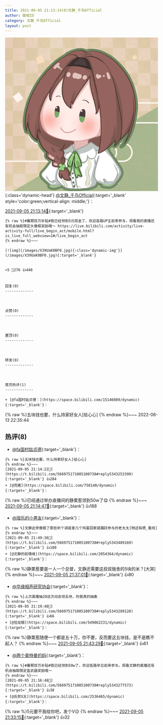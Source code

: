 ```yaml
---
title: 2021-09-05 21:13:14(0)文静_千鸟Official
author: 御坂IO
category: 文静_千鸟Official
layout: post
---
```


![img](/images/ac7482ed1b9a7f203dc68c0c4a77c488a27b108a.jpg){:class='dynamic-head'}
[@文静_千鸟Official](https://space.bilibili.com/667526012/dynamic){:target='_blank' style='color:green;vertical-align: middle;'}：

[2021-09-05 21:13:14🔗](https://t.bilibili.com/566975171005100738){:target='_blank'}

~~~
{% raw %}#暑期百万补贴#我已经领到5元现金了，欢迎各路UP主前来参与，观看我的直播还有机会抽取限定头像框奖励哦～ https://live.bilibili.com/activity/live-activity-full/live_begin_act/mobile.html?is_live_full_webview=1#/live_begin_act
{% endraw %}~~~

[![img](/images/X39UaK0BF0.jpg){:class='dynamic-img'}](/images/X39UaK0BF0.jpg){:target='_blank'}


↪️5 💬276 👍448


回复(0)
-------------



点赞(0)
-------------



置顶(0)
-------------



转发(0)
-------------



首页热评(1)
-------------

+ [@fa国村姑贞德：](https://space.bilibili.com/15146089/dynamic){:target='_blank'}：
~~~
{% raw %}五块钱也要，什么持家好女人[给心心]
{% endraw %}~~~
2022-06-13 22:35:44


热评(8)
-------------

+ [@fa国村姑贞德](https://space.bilibili.com/15146089/dynamic){:target='_blank'}：
~~~
{% raw %}五块钱也要，什么持家好女人[给心心]
{% endraw %}~~~
[2021-09-05 21:14:22🔗](https://t.bilibili.com/566975171005100738#reply5343253399){:target='_blank'} 👍284
+ [@亮猪](https://space.bilibili.com/758140/dynamic){:target='_blank'}：
~~~
{% raw %}已经通过举办直播间的静栗惹领到50w了😋
{% endraw %}~~~
[2021-09-05 21:14:47🔗](https://t.bilibili.com/566975171005100738#reply5343258606){:target='_blank'} 👍188
+ [@珈乐的小男友](https://space.bilibili.com/344521725/dynamic){:target='_blank'}：
~~~
{% raw %}文静此举像极了那些听个讲座拿几个鸡蛋回家就踊跃参与的老太太[物述有栖_看戏]
{% endraw %}~~~
[2021-09-05 21:49:36🔗](https://t.bilibili.com/566975171005100738#reply5343489169){:target='_blank'} 👍180
+ [@文静的前情缘](https://space.bilibili.com/2054364/dynamic){:target='_blank'}：
~~~
{% raw %}静栗惹要是一人一个总督，文静还需要这叔叔施舍的5块的米？[大哭]
{% endraw %}~~~
[2021-09-05 21:37:01🔗](https://t.bilibili.com/566975171005100738#reply5343406257){:target='_blank'} 👍80
+ [@华缘相声研究协会](https://space.bilibili.com/208202364/dynamic){:target='_blank'}：
~~~
{% raw %}上次直播抽20这次动态领五块，你是真的抽象
{% endraw %}~~~
[2021-09-05 21:19:40🔗](https://t.bilibili.com/566975171005100738#reply5343289128){:target='_blank'} 👍66
+ [@恰龙眼](https://space.bilibili.com/549862231/dynamic){:target='_blank'}：
~~~
{% raw %}静栗惹随便一个都是五十万，你不要，反而要这五块钱，是不是瞧不起人？
{% endraw %}~~~
[2021-09-05 21:43:29🔗](https://t.bilibili.com/566975171005100738#reply5343455148){:target='_blank'} 👍61
+ [@两个奥特曼的妈](https://space.bilibili.com/647838870/dynamic){:target='_blank'}：
~~~
{% raw %}#暑期百万补贴#我已经领到50w了，欢迎各路罕见前来参与，观看文静的直播还有机会抽取限定盒武器奖励哦～
{% endraw %}~~~
[2021-09-05 21:16:48🔗](https://t.bilibili.com/566975171005100738#reply5343277573){:target='_blank'} 👍38
+ [@氏贺X太](https://space.bilibili.com/2536465/dynamic){:target='_blank'}：
~~~
{% raw %}5元要不我给你吧，发个V😥
{% endraw %}~~~
[2021-09-05 21:33:15🔗](https://t.bilibili.com/566975171005100738#reply5343386562){:target='_blank'} 👍32


